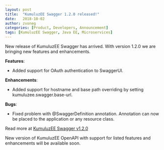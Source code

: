 ```yaml
---
layout: post
title:  "KumuluzEE Swagger 1.2.0 released!"
date:   2018-10-02
author: zvoneg
categories: [Product, Developers, Announcement]
tags: [KumuluzEE Swagger, Java EE, Microservices]
---
```


New release of KumuluzEE Swagger has arrived. With version 1.2.0 we are bringing new features and enhancements.

**Features**:

- Added support for OAuth authentication to SwaggerUI.

**Enhancements**:

- Added support for hostname and base path overriding by setting kumuluzee.swagger.base-url.

**Bugs**:

- Fixed problem with @SwaggerDefinition annotation. Annotation can now be placed to the application or any resource class.

Read more at [KumuluzEE Swagger v1.2.0](https://github.com/kumuluz/kumuluzee-swagger/releases/tag/v1.2.0)

New version of KumuluzEE OpenAPI with support for listed features and enhancements will be available soon.